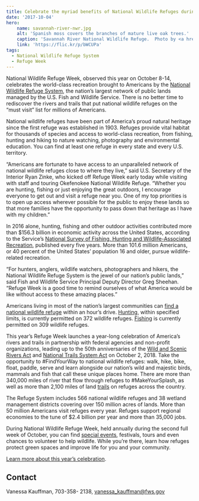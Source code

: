 ```yaml
---
title: Celebrate the myriad benefits of National Wildlife Refuges during Refuge Week October 8-14
date: '2017-10-04'
hero:
    name: savannah-river-nwr.jpg
    alt: 'Spanish moss covers the branches of mature live oak trees.'
    caption: 'Savannah River National Wildlife Refuge.  Photo by <a href="https://www.flickr.com/photos/vmpyrdavid/" target="_blank">David</a>, <a href="https://creativecommons.org/licenses/by-nc-nd/2.0/legalcode" target="_blank">CC BY-NC-ND 2.0</a>.'
    link: 'https://flic.kr/p/bWCUPa'
tags:
  - National Wildlife Refuge System
  - Refuge Week
---
```


National Wildlife Refuge Week, observed this year on October 8-14, celebrates the world-class recreation brought to Americans by the [National Wildlife Refuge System](https://www.fws.gov/refuges/), the nation’s largest network of public lands managed by the U.S. Fish and Wildlife Service. There is no better time to rediscover the rivers and trails that put national wildlife refuges on the “must visit” list for millions of Americans.

National wildlife refuges have been part of America’s proud natural heritage since the first refuge was established in 1903. Refuges provide vital habitat for thousands of species and access to world-class recreation, from fishing, hunting and hiking to nature watching, photography and environmental education. You can find at least one refuge in every state and every U.S. territory.

“Americans are fortunate to have access to an unparalleled network of national wildlife refuges close to where they live,” said U.S. Secretary of the Interior Ryan Zinke, who kicked off Refuge Week early today while visiting with staff and touring Okefenokee National Wildlife Refuge. “Whether you are hunting, fishing or just enjoying the great outdoors, I encourage everyone to get out and visit a refuge near you. One of my top priorities is to open up access wherever possible for the public to enjoy these lands so that more families have the opportunity to pass down that heritage as I have with my children.”

In 2016 alone, hunting, fishing and other outdoor activities contributed more than $156.3 billion in economic activity across the United States, according to the Service’s [National Survey of Fishing, Hunting and Wildlife-Associated Recreation](https://wsfrprograms.fws.gov/Subpages/NationalSurvey/nat_survey2016.pdf), published every five years. More than 101.6 million Americans, or 40 percent of the United States’ population 16 and older, pursue wildlife-related recreation. 

“For hunters, anglers, wildlife watchers, photographers and hikers, the National Wildlife Refuge System is the jewel of our nation’s public lands,” said Fish and Wildlife Service Principal Deputy Director Greg Sheehan. “Refuge Week is a good time to remind ourselves of what America would be like without access to these amazing places.”

Americans living in most of the nation’s largest communities can [find a national wildlife refuge](https://www.fws.gov/refuges/refugeLocatorMaps/index.html) within an hour’s drive. [Hunting](https://www.fws.gov/refuges/hunting/), within specified limits, is currently permitted on 372 wildlife refuges. [Fishing](https://www.fws.gov/refuges/fishingguide/) is currently permitted on 309 wildlife refuges.

This year’s Refuge Week launches a year-long celebration of America’s rivers and trails in partnership with federal agencies and non-profit organizations, leading up to the 50th anniversaries of the [Wild and Scenic Rivers Act](https://www.rivers.gov/wsr-act.php) and [National Trails System Act](https://www.trails50.org/the-trails-act/) on October 2, 2018. Take the opportunity to #FindYourWay to national wildlife refuges: walk, hike, bike, float, paddle, serve and learn alongside our nation’s wild and majestic birds, mammals and fish that call these unique places home. There are more than 340,000 miles of river that flow through refuges to #MakeYourSplash, as well as more than 2,100 miles of land [trails](https://www.fws.gov/refuges/trails/index.cfm) on refuges across the country.

The Refuge System includes 566 national wildlife refuges and 38 wetland management districts covering over 150 million acres of lands. More than 50 million Americans visit refuges every year. Refuges support regional economies to the tune of $2.4 billion per year and more than 35,000 jobs.

During National Wildlife Refuge Week, held annually during the second full week of October, you can find [special events](https://www.fws.gov/refuges/SpecialEvents/FWS_SpecialEvents_Search.cfm), festivals, tours and even chances to volunteer to help wildlife. While you’re there, learn how refuges protect green spaces and improve life for you and your community. 

[Learn more about this year’s celebration](https://www.fws.gov/refuges/visitors/RefugeWeek2017.html).

## Contact

Vanessa Kauffman, 703-358- 2138, [vanessa_kauffman@fws.gov](mailto:vanessa_kauffman@fws.gov)
